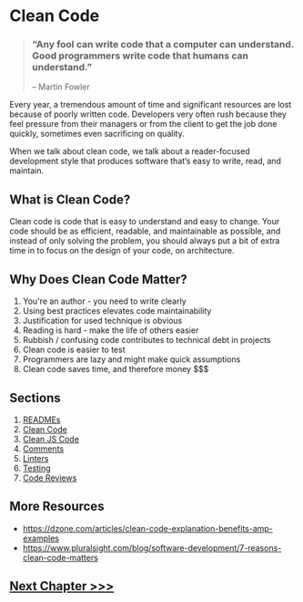 # Clean Code

> ### “Any fool can write code that a computer can understand. Good programmers write code that humans can understand.” 
> – Martin Fowler

Every year, a tremendous amount of time and significant resources are lost because of poorly written code. Developers very often rush because they feel pressure from their managers or from the client to get the job done quickly, sometimes even sacrificing on quality.

When we talk about clean code, we talk about a reader-focused development style that produces software that’s easy to write, read, and maintain. 

## What is Clean Code?
Clean code is code that is easy to understand and easy to change.
Your code should be as efficient, readable, and maintainable as possible, and instead of only solving the problem, you should always put a bit of extra time in to focus on the design of your code, on architecture.

## Why Does Clean Code Matter?
1. You're an author - you need to write clearly
2. Using best practices elevates code maintainability
3. Justification for used technique is obvious
4. Reading is hard - make the life of others easier
5. Rubbish / confusing code contributes to technical debt in projects
6. Clean code is easier to test
7. Programmers are lazy and might make quick assumptions
8. Clean code saves time, and therefore money $$$

## Sections
1. [READMEs](01-readmes)
2. [Clean Code](02-clean-code)
3. [Clean JS Code](03-clean-js)
4. [Comments](04-comments)
5. [Linters](05-linter)
6. [Testing](06-testing-mocha)
7. [Code Reviews](07-code-reviews)

## More Resources
* https://dzone.com/articles/clean-code-explanation-benefits-amp-examples
* https://www.pluralsight.com/blog/software-development/7-reasons-clean-code-matters

## [Next Chapter >>>](../07-AWS-Serverless)